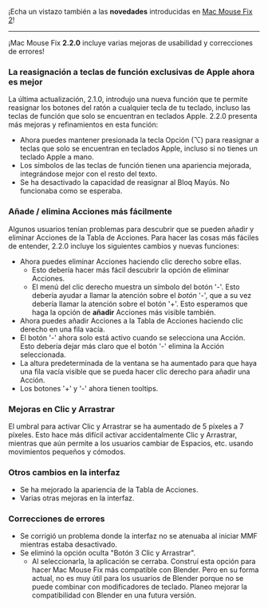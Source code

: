¡Echa un vistazo también a las **novedades** introducidas en [Mac Mouse Fix 2](https://github.com/noah-nuebling/mac-mouse-fix/releases/tag/2.0.0)!

---

¡Mac Mouse Fix **2.2.0** incluye varias mejoras de usabilidad y correcciones de errores!

### La reasignación a teclas de función exclusivas de Apple ahora es mejor

La última actualización, 2.1.0, introdujo una nueva función que te permite reasignar los botones del ratón a cualquier tecla de tu teclado, incluso las teclas de función que solo se encuentran en teclados Apple. 2.2.0 presenta más mejoras y refinamientos en esta función:

- Ahora puedes mantener presionada la tecla Opción (⌥) para reasignar a teclas que solo se encuentran en teclados Apple, incluso si no tienes un teclado Apple a mano.
- Los símbolos de las teclas de función tienen una apariencia mejorada, integrándose mejor con el resto del texto.
- Se ha desactivado la capacidad de reasignar al Bloq Mayús. No funcionaba como se esperaba.

### Añade / elimina Acciones más fácilmente

Algunos usuarios tenían problemas para descubrir que se pueden añadir y eliminar Acciones de la Tabla de Acciones. Para hacer las cosas más fáciles de entender, 2.2.0 incluye los siguientes cambios y nuevas funciones:

- Ahora puedes eliminar Acciones haciendo clic derecho sobre ellas.
  - Esto debería hacer más fácil descubrir la opción de eliminar Acciones.
  - El menú del clic derecho muestra un símbolo del botón '-'. Esto debería ayudar a llamar la atención sobre el _botón_ '-', que a su vez debería llamar la atención sobre el botón '+'. Esto esperamos que haga la opción de **añadir** Acciones más visible también.
- Ahora puedes añadir Acciones a la Tabla de Acciones haciendo clic derecho en una fila vacía.
- El botón '-' ahora solo está activo cuando se selecciona una Acción. Esto debería dejar más claro que el botón '-' elimina la Acción seleccionada.
- La altura predeterminada de la ventana se ha aumentado para que haya una fila vacía visible que se pueda hacer clic derecho para añadir una Acción.
- Los botones '+' y '-' ahora tienen tooltips.

### Mejoras en Clic y Arrastrar

El umbral para activar Clic y Arrastrar se ha aumentado de 5 píxeles a 7 píxeles. Esto hace más difícil activar accidentalmente Clic y Arrastrar, mientras que aún permite a los usuarios cambiar de Espacios, etc. usando movimientos pequeños y cómodos.

### Otros cambios en la interfaz

- Se ha mejorado la apariencia de la Tabla de Acciones.
- Varias otras mejoras en la interfaz.

### Correcciones de errores

- Se corrigió un problema donde la interfaz no se atenuaba al iniciar MMF mientras estaba desactivado.
- Se eliminó la opción oculta "Botón 3 Clic y Arrastrar".
  - Al seleccionarla, la aplicación se cerraba. Construí esta opción para hacer Mac Mouse Fix más compatible con Blender. Pero en su forma actual, no es muy útil para los usuarios de Blender porque no se puede combinar con modificadores de teclado. Planeo mejorar la compatibilidad con Blender en una futura versión.